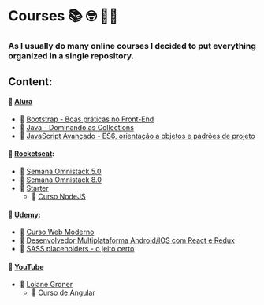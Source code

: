 # Courses :books: :nerd_face: :man_technologist:
### As I usually do many online courses I decided to put everything organized in a single repository.

## Content:

#### :file_folder: [Alura](https://github.com/MrS4w/courses/tree/master/Alura)
* :open_file_folder: [Bootstrap - Boas práticas no Front-End](https://github.com/MrS4w/courses/tree/master/Alura/Curso%20Bootstrap)
* :open_file_folder: [Java - Dominando as Collections](https://github.com/MrS4w/courses/tree/master/Alura/Curso%20Java%20Collections)
* :open_file_folder: [JavaScript Avançado - ES6, orientação a objetos e padrões de projeto](https://github.com/MrS4w/courses/tree/master/Alura/Curso%20ES6)

#### :file_folder: [Rocketseat](https://github.com/MrS4w/courses/tree/master/Rocketseat): 
* :open_file_folder: [Semana Omnistack 5.0](https://github.com/MrS4w/courses/tree/master/Rocketseat/Semana%20OmniStack%2005)
* :open_file_folder: [Semana Omnistack 8.0](https://github.com/MrS4w/courses/tree/master/Rocketseat/Semana%20OmniStack%2008)
* :open_file_folder: [Starter](https://github.com/MrS4w/courses/tree/master/Rocketseat/Starter)
  * :open_file_folder: [Curso NodeJS](https://github.com/MrS4w/courses/tree/master/Rocketseat/Starter/Curso%20NodeJS)

#### :file_folder: [Udemy](https://github.com/MrS4w/courses/tree/master/Udemy):
* :open_file_folder: [Curso Web Moderno](https://github.com/MrS4w/courses/tree/master/Udemy/Curso%20Web%20Moderno)
* :open_file_folder: [Desenvolvedor Multiplataforma Android/IOS com React e Redux](https://github.com/MrS4w/courses/tree/master/Udemy/Desenvolvedor%20Multiplataforma%20Android%20ou%20IOS%20com%20React%20e%20Redux)
* :open_file_folder: [SASS placeholders - o jeito certo](https://github.com/MrS4w/courses/tree/master/Udemy/Sass%20placeholders%20-%20o%20jeito%20certo)

#### :file_folder: [YouTube](https://github.com/MrS4w/courses/tree/master/YouTube)
* :open_file_folder: [Loiane Groner](https://github.com/MrS4w/courses/tree/master/YouTube/Loiane%20Groner)
  * :open_file_folder: [Curso de Angular](https://github.com/MrS4w/courses/tree/master/YouTube/Loiane%20Groner/curso-angular2)
